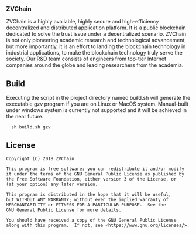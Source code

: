 ###   ZVChain

ZVChain is a highly available, highly secure and high-efficiency decentralized and distributed application platform. It is a public blockchain dedicated to solve the trust issue under a decentralized scenario. ZVChain is not only pioneering academic research and technological advancement, but more importantly, it is an effort to landing the blockchain technology in industrial applications, to make the blockchain technology truly serve the society. Our R&D team consists of engineers from top-tier Internet companies around the globe and leading researchers from the academia.

## Build

Executing the script in the project directory named build.sh will generate the executable gzv program if you are on Linux or MacOS system. Manual-built under windows system is currently not supported and it will be achieved in the near future.

```
  sh build.sh gzv
```


## License

```
Copyright (C) 2018 ZVChain

This program is free software: you can redistribute it and/or modify
it under the terms of the GNU General Public License as published by
the Free Software Foundation, either version 3 of the License, or
(at your option) any later version.

This program is distributed in the hope that it will be useful,
but WITHOUT ANY WARRANTY; without even the implied warranty of
MERCHANTABILITY or FITNESS FOR A PARTICULAR PURPOSE.  See the
GNU General Public License for more details.

You should have received a copy of the GNU General Public License
along with this program.  If not, see <https://www.gnu.org/licenses/>.
```
